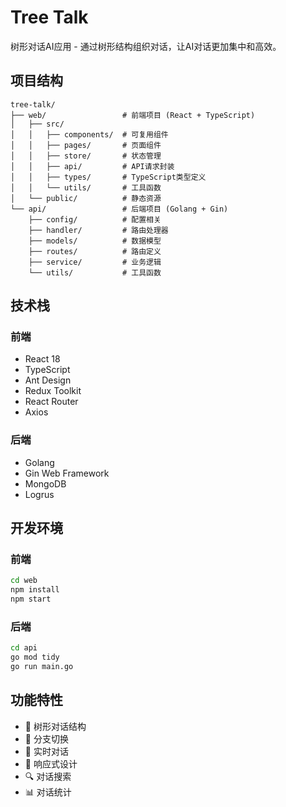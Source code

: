 # Tree Talk

树形对话AI应用 - 通过树形结构组织对话，让AI对话更加集中和高效。

## 项目结构

```
tree-talk/
├── web/                 # 前端项目 (React + TypeScript)
│   ├── src/
│   │   ├── components/  # 可复用组件
│   │   ├── pages/       # 页面组件
│   │   ├── store/       # 状态管理
│   │   ├── api/         # API请求封装
│   │   ├── types/       # TypeScript类型定义
│   │   └── utils/       # 工具函数
│   └── public/          # 静态资源
└── api/                 # 后端项目 (Golang + Gin)
    ├── config/          # 配置相关
    ├── handler/         # 路由处理器
    ├── models/          # 数据模型
    ├── routes/          # 路由定义
    ├── service/         # 业务逻辑
    └── utils/           # 工具函数
```

## 技术栈

### 前端
- React 18
- TypeScript
- Ant Design
- Redux Toolkit
- React Router
- Axios

### 后端
- Golang
- Gin Web Framework
- MongoDB
- Logrus

## 开发环境

### 前端
```bash
cd web
npm install
npm start
```

### 后端
```bash
cd api
go mod tidy
go run main.go
```

## 功能特性

- 🌳 树形对话结构
- 🔄 分支切换
- 💬 实时对话
- 📱 响应式设计
- 🔍 对话搜索
- 📊 对话统计 